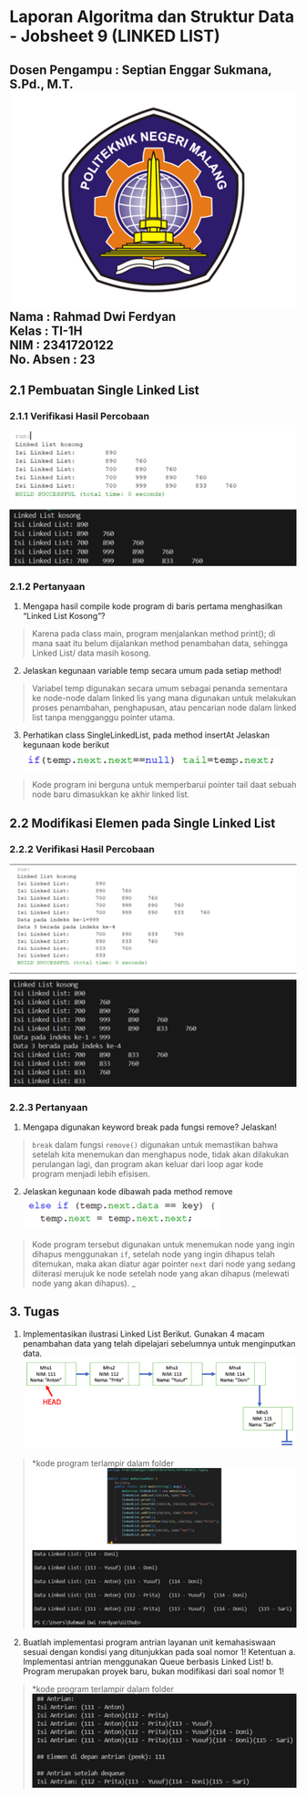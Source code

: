 # Laporan Algoritma dan Struktur Data - Jobsheet 9 (LINKED LIST)
Dosen Pengampu : Septian Enggar Sukmana, S.Pd., M.T.  
![alt text](POLINEMA-LOGO.png)
Nama : Rahmad Dwi Ferdyan  
Kelas : TI-1H  
NIM : 2341720122  
No. Absen : 23  
-
## 2.1 Pembuatan Single Linked List
### 2.1.1 Verifikasi Hasil Percobaan
![alt text](P11_2.1.png)
### 2.1.2 Pertanyaan
1. Mengapa hasil compile kode program di baris pertama menghasilkan “Linked List Kosong”?
> Karena pada class main, program menjalankan method print(); di mana saat itu belum dijalankan method penambahan data, sehingga Linked List/ data masih kosong.
2. Jelaskan kegunaan variable temp secara umum pada setiap method!
> Variabel temp digunakan secara umum sebagai penanda sementara ke node-node dalam linked lis yang mana digunakan untuk melakukan proses penambahan, penghapusan, atau pencarian node dalam linked list tanpa mengganggu pointer utama.
3. Perhatikan class SingleLinkedList, pada method insertAt Jelaskan kegunaan kode berikut   
![alt text](image.png)
> Kode program ini berguna untuk memperbarui pointer tail daat sebuah node baru dimasukkan ke akhir linked list.

## 2.2 Modifikasi Elemen pada Single Linked List
### 2.2.2 Verifikasi Hasil Percobaan
![alt text](P11_2.2.png)
### 2.2.3 Pertanyaan
1. Mengapa digunakan keyword break pada fungsi remove? Jelaskan!
> `break` dalam fungsi `remove()` digunakan untuk memastikan bahwa setelah kita menemukan dan menghapus node, tidak akan dilakukan perulangan lagi, dan program akan keluar dari loop agar kode program menjadi lebih efisisen.
2. Jelaskan kegunaan kode dibawah pada method remove
![alt text](image-1.png)
> Kode program tersebut digunakan untuk menemukan node yang ingin dihapus menggunakan `if`, setelah node yang ingin dihapus telah ditemukan, maka akan diatur agar pointer `next` dari node yang sedang diiterasi merujuk ke node setelah node yang akan dihapus (melewati node yang akan dihapus).
_

## 3. Tugas
1. Implementasikan ilustrasi Linked List Berikut. Gunakan 4 macam penambahan data yang telah dipelajari sebelumnya untuk menginputkan data.
![alt text](image-2.png)
> *kode program terlampir dalam folder  
![alt text](P11_Tugas1.png)

2. Buatlah implementasi program antrian layanan unit kemahasiswaan sesuai dengan kondisi yang
ditunjukkan pada soal nomor 1! Ketentuan
a. Implementasi antrian menggunakan Queue berbasis Linked List!
b. Program merupakan proyek baru, bukan modifikasi dari soal nomor 1!
> *kode program terlampir dalam folder  
![alt text](P11_Tugas2.png)